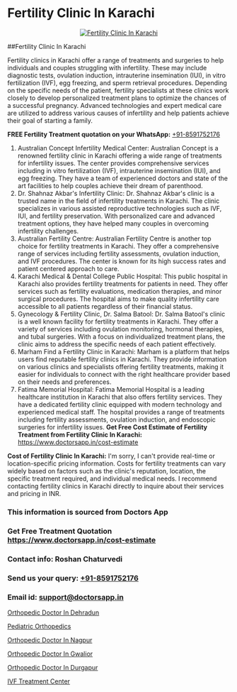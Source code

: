 # Fertility Clinic In Karachi

<p align="center">
  <a href="https://doctorsapp.in/treatment/ivf-treatment">
    <img src="https://doctorsapp.co.in/uploads/treatment_image/ICSI.jpg" alt="Fertility Clinic In Karachi">
  </a>
</p>
##Fertility Clinic In Karachi

Fertility clinics in Karachi offer a range of treatments and surgeries to help individuals and couples struggling with infertility. These may include diagnostic tests, ovulation induction, intrauterine insemination (IUI), in vitro fertilization (IVF), egg freezing, and sperm retrieval procedures. Depending on the specific needs of the patient, fertility specialists at these clinics work closely to develop personalized treatment plans to optimize the chances of a successful pregnancy. Advanced technologies and expert medical care are utilized to address various causes of infertility and help patients achieve their goal of starting a family.

**FREE Fertility Treatment quotation on your WhatsApp:**  [+91-8591752176](https://api.whatsapp.com/send?phone=8591752176)

1) Australian Concept Infertility Medical Center: Australian Concept is a renowned fertility clinic in Karachi offering a wide range of treatments for infertility issues. The center provides comprehensive services including in vitro fertilization (IVF), intrauterine insemination (IUI), and egg freezing. They have a team of experienced doctors and state of the art facilities to help couples achieve their dream of parenthood.
2) Dr. Shahnaz Akbar's Infertility Clinic: Dr. Shahnaz Akbar's clinic is a trusted name in the field of infertility treatments in Karachi. The clinic specializes in various assisted reproductive technologies such as IVF, IUI, and fertility preservation. With personalized care and advanced treatment options, they have helped many couples in overcoming infertility challenges.
3) Australian Fertility Centre: Australian Fertility Centre is another top choice for fertility treatments in Karachi. They offer a comprehensive range of services including fertility assessments, ovulation induction, and IVF procedures. The center is known for its high success rates and patient centered approach to care.
4) Karachi Medical & Dental College Public Hospital: This public hospital in Karachi also provides fertility treatments for patients in need. They offer services such as fertility evaluations, medication therapies, and minor surgical procedures. The hospital aims to make quality infertility care accessible to all patients regardless of their financial status.
5) Gynecology & Fertility Clinic, Dr. Salma Batool: Dr. Salma Batool's clinic is a well known facility for fertility treatments in Karachi. They offer a variety of services including ovulation monitoring, hormonal therapies, and tubal surgeries. With a focus on individualized treatment plans, the clinic aims to address the specific needs of each patient effectively.
6) Marham   Find a Fertility Clinic in Karachi: Marham is a platform that helps users find reputable fertility clinics in Karachi. They provide information on various clinics and specialists offering fertility treatments, making it easier for individuals to connect with the right healthcare provider based on their needs and preferences.
7) Fatima Memorial Hospital: Fatima Memorial Hospital is a leading healthcare institution in Karachi that also offers fertility services. They have a dedicated fertility clinic equipped with modern technology and experienced medical staff. The hospital provides a range of treatments including fertility assessments, ovulation induction, and endoscopic surgeries for infertility issues.
**Get Free Cost Estimate of Fertility Treatment from Fertility Clinic In Karachi:** https://www.doctorsapp.in/cost-estimate

**Cost of Fertility Clinic In Karachi:**
I'm sorry, I can't provide real-time or location-specific pricing information. Costs for fertility treatments can vary widely based on factors such as the clinic's reputation, location, the specific treatment required, and individual medical needs. I recommend contacting fertility clinics in Karachi directly to inquire about their services and pricing in INR.

### This information is sourced from Doctors App 
### Get Free Treatment Quotation https://www.doctorsapp.in/cost-estimate
### Contact info: Roshan Chaturvedi 
### Send us your query: [+91-8591752176](https://api.whatsapp.com/send?phone=8591752176) 
### Email id: support@doctorsapp.in

[Orthopedic Doctor In Dehradun](https://www.linkedin.com/pulse/orthopedic-doctor-dehradun-acl-tear-treatment-ntkfe?trackingId=bzAjYQXTU5Cm7TZUdiZssA%3D%3D&lipi=urn%3Ali%3Apage%3Ad_flagship3_company_admin%3BxUBWLKzDRA2fVBqJ%2Fp%2FTnw%3D%3D)

[Pediatric Orthopedics](https://www.linkedin.com/pulse/pediatric-orthopedics-doctorsapp-united-arab-emirates-j61ce?trackingId=oQuUXSiRJcdy4ok4TqkysQ%3D%3D&lipi=urn%3Ali%3Apage%3Ad_flagship3_company_admin%3BSXrbBuk4SwWZ8nIcZ2zSvw%3D%3D)

[Orthopedic Doctor In Nagpur](https://medium.com/@vimalrana22/orthopedic-doctor-in-nagpur-fb86f7f294aa)

[Orthopedic Doctor In Gwalior](https://medium.com/@vimalrana22/orthopedic-doctor-in-gwalior-db56315fa585)

[Orthopedic Doctor In Durgapur](https://doctors-apps.github.io/doctorsapp/orthopedic-doctor-in-durgapur)

[IVF Treatment Center](https://doctors-apps.github.io/doctorsapp/ivf-treatment-center)

